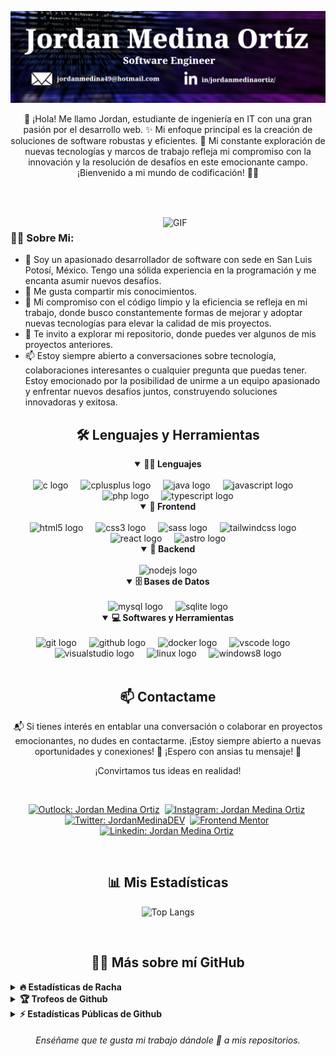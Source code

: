 ![Banner-dark-mode](https://github.com/JordanMedinaOrtiz/JordanMedinaOrtiz/blob/main/assets/portada.png)

<p align="center">👋 ¡Hola! Me llamo Jordan, estudiante de ingeniería en IT con una gran pasión por el desarrollo web. ✨  Mi enfoque principal es la creación de soluciones de software robustas y eficientes. 🚀 Mi constante exploración de nuevas tecnologías y marcos de trabajo refleja mi compromiso con la innovación y la resolución de desafíos en este emocionante campo. ¡Bienvenido a mi mundo de codificación! 👨‍💻</p>

##

<br>

<br clear="both">
<img align="right" alt="GIF" src="https://media.giphy.com/media/v1.Y2lkPTc5MGI3NjExeGhpZDlzbWplNWp1OHdsbHFnaW5kbWI3eGptbWU2NW0wM3B2eWVlOSZlcD12MV9pbnRlcm5hbF9naWZfYnlfaWQmY3Q9Zw/bGgsc5mWoryfgKBx1u/giphy.gif" width="260px">

### 👨‍💻 Sobre Mi:

- 🧨 Soy un apasionado desarrollador de software con sede en San Luis Potosí, México. Tengo una sólida experiencia en la programación y me encanta asumir nuevos desafíos.
- 📝 Me gusta compartir mis conocimientos.
- 🚀 Mi compromiso con el código limpio y la eficiencia se refleja en mi trabajo, donde busco constantemente formas de mejorar y adoptar nuevas tecnologías para elevar la calidad de mis proyectos.
- 📁 Te invito a explorar mi repositorio, donde puedes ver algunos de mis proyectos anteriores.
- 📫 Estoy siempre abierto a conversaciones sobre tecnología, colaboraciones interesantes o cualquier pregunta que puedas tener. Estoy emocionado por la posibilidad de unirme a un equipo apasionado y enfrentar nuevos desafíos juntos, construyendo soluciones innovadoras y exitosa.

<div align="center">
  <h2 align="center">🛠️ Lenguajes y Herramientas</h2>

  <details open>
    <summary><b>👨‍💻 Lenguajes</b></summary>
    <br>

  <img src="https://cdn.jsdelivr.net/gh/devicons/devicon/icons/c/c-original.svg" height="40" alt="c logo"  />
  <img width="12" />
  <img src="https://cdn.jsdelivr.net/gh/devicons/devicon/icons/cplusplus/cplusplus-original.svg" height="40" alt="cplusplus logo"  />
  <img width="12" />
  <img src="https://cdn.jsdelivr.net/gh/devicons/devicon/icons/java/java-original.svg" height="40" alt="java logo"  />
  <img width="12" />
  <img src="https://cdn.jsdelivr.net/gh/devicons/devicon/icons/javascript/javascript-original.svg" height="40" alt="javascript logo"  />
  <img width="12" />
  <img src="https://cdn.jsdelivr.net/gh/devicons/devicon/icons/php/php-original.svg" height="40" alt="php logo"  />
  <img width="12" />
  <img src="https://cdn.jsdelivr.net/gh/devicons/devicon/icons/typescript/typescript-original.svg" height="40" alt="typescript logo"  />
  </details>
    
  <details open>
    <summary><b>🎨 Frontend</b></summary>
    <br>
  
  <img src="https://cdn.jsdelivr.net/gh/devicons/devicon/icons/html5/html5-original.svg" height="40" alt="html5 logo"  />
  <img width="12" />
  <img src="https://cdn.jsdelivr.net/gh/devicons/devicon/icons/css3/css3-original.svg" height="40" alt="css3 logo"  />
  <img width="12" />
  <img src="https://cdn.jsdelivr.net/gh/devicons/devicon/icons/sass/sass-original.svg" height="40" alt="sass logo"  />
  <img width="12" />
  <img src="https://cdn.jsdelivr.net/gh/devicons/devicon@latest/icons/tailwindcss/tailwindcss-original.svg" height="40" alt="tailwindcss logo"/>
  <img width="12" />
  <img src="https://cdn.jsdelivr.net/gh/devicons/devicon@latest/icons/react/react-original.svg" height="40" alt="react logo"/>
  <img width="12" />
  <img src="https://cdn.jsdelivr.net/gh/devicons/devicon@latest/icons/astro/astro-original.svg" height="40" alt="astro logo"/>
  </details>
  
  <details open>
    <summary><b>🧰 Backend</b></summary>
    <br>

  <img src="https://cdn.jsdelivr.net/gh/devicons/devicon/icons/nodejs/nodejs-original.svg" height="40" alt="nodejs logo"  />
  </details>

<details open>
  <summary><b>🗄️ Bases de Datos</b></summary>
  <br>

  <img src="https://cdn.jsdelivr.net/gh/devicons/devicon/icons/mysql/mysql-original.svg" height="40" alt="mysql logo"  />
  <img width="12" />
  <img src="https://cdn.jsdelivr.net/gh/devicons/devicon/icons/sqlite/sqlite-original.svg" height="40" alt="sqlite logo"  />
  </details>

  <details open>
    <summary><b>💻 Softwares y Herramientas</b></summary>
    <br>
  
  <img src="https://cdn.jsdelivr.net/gh/devicons/devicon/icons/git/git-original.svg" height="40" alt="git logo"  />
  <img width="12" />
  <img src="https://cdn.jsdelivr.net/gh/devicons/devicon/icons/github/github-original.svg" height="40" alt="github logo"  />
  <img width="12" />
  <img src="https://cdn.jsdelivr.net/gh/devicons/devicon/icons/docker/docker-original.svg" height="40" alt="docker logo"  />
  <img width="12" />
  <img src="https://cdn.jsdelivr.net/gh/devicons/devicon/icons/vscode/vscode-original.svg" height="40" alt="vscode logo"  />
  <img width="12" />
  <img src="https://cdn.jsdelivr.net/gh/devicons/devicon/icons/visualstudio/visualstudio-plain.svg" height="40" alt="visualstudio logo"  />
  <img width="12" />
  <img src="https://cdn.jsdelivr.net/gh/devicons/devicon/icons/linux/linux-original.svg" height="40" alt="linux logo"  />
  <img width="12" />
  <img src="https://cdn.jsdelivr.net/gh/devicons/devicon/icons/windows8/windows8-original.svg" height="40" alt="windows8 logo"  />
  </details>
  
</div>

<br>

<h2 align="center">📫 Contactame</h2>

<p align="center"> 📬 Si tienes interés en entablar una conversación o colaborar en proyectos emocionantes, no dudes en contactarme. ¡Estoy siempre abierto a nuevas oportunidades y conexiones! 🚀 ¡Espero con ansias tu mensaje! 👋</p>

<p align="center">¡Convirtamos tus ideas en realidad!</p>
<br />

<div align="center">
  
[![Outlock: Jordan Medina Ortiz](https://img.shields.io/badge/Microsoft_Outlook-0078D4?style=for-the-badge&logo=microsoft-outlook&logoColor=white&link=mailto:jordanmedina49@hotmail.com)](mailto:jordanmedina49@hotmail.com)&nbsp;
[![Instagram: Jordan Medina Ortiz](https://img.shields.io/badge/Instagram-E4405F?style=for-the-badge&logo=instagram&logoColor=white&link=https://www.instagram.com/jordanmedina_49/)](https://www.instagram.com/jordanmedina_49/)&nbsp;
[![Twitter: JordanMedinaDEV](https://img.shields.io/badge/Twitter-1DA1F2?style=for-the-badge&logo=twitter&logoColor=white&link=https://twitter.com/JordanMedinaDEV)](https://twitter.com/JordanMedinaDEV)&nbsp;
[![Frontend Mentor](https://img.shields.io/badge/-Frontend%20Mentor-5F3DC4?style=for-the-badge&logo=FrontendMentor&logoColor=white&link=https://www.frontendmentor.io/profile/JordanMedinaOrtiz)](https://www.frontendmentor.io/profile/JordanMedinaOrtiz)&nbsp;
[![Linkedin: Jordan Medina Ortiz](https://img.shields.io/badge/-linkedin-blue?style=for-the-badge&logo=Linkedin&logoColor=white&link=https://www.linkedin.com/in/jordanmedinaortiz/)](https://www.linkedin.com/in/jordanmedinaortiz/)&nbsp;

</div>

<br>
<h2 align="center">📊 Mis Estadísticas</h2>

<div align = "center">

![Top Langs](https://github-readme-stats-eight-theta.vercel.app/api/top-langs/?username=JordanMedinaOrtiz&layout=compact&langs_count=10&theme=algolia)

</div>
<br>

<h2 align="center">👨‍💻 Más sobre mí GitHub</h2>

<details>
<summary><b>🔥 Estadísticas de Racha</b></summary>
<br>
<p align="center">
<img src="http://github-readme-streak-stats.herokuapp.com?user=JordanMedinaOrtiz&theme=radical&hide_border=true" alt="JordanMedinaOrtiz" width="390"/>
</p>
</details>

<details>
<summary><b>🏆 Trofeos de Github</b></summary>
<br>
<p align="center">
<img src="https://github-profile-trophy.vercel.app/?username=JordanMedinaOrtiz&theme=discord" alt="JordanMedinaOrtiz" />
</p>
</details>

<details>
<summary><b>⚡ Estadísticas Públicas de Github</b></summary>
<br>
<p align="center">
<img src="https://github-readme-stats.vercel.app/api?username=JordanMedinaOrtiz&show_icons=true&theme=radical&count_private=true" alt="JordanMedinaOrtiz" width="420"/>&nbsp;<img src="https://github-readme-stats.vercel.app/api/top-langs/?username=JordanMedinaOrtiz&layout=compact&theme=radical" alt="JordanMedinaOrtiz" height="165">
</p>
</details>

<h6 align="center">Enséñame que te gusta mi trabajo dándole 🌟 a mis repositorios.</h6>
